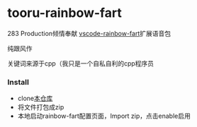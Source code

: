 # tooru-rainbow-fart
283 Production倾情奉献 [vscode-rainbow-fart](https://github.com/SaekiRaku/vscode-rainbow-fart)扩展语音包

纯跟风作

关键词来源于cpp（我只是一个自私自利的cpp程序员

### Install
- clone[本仓库](https://github.com/MakinoharaShouko/tooru-rainbow-fart)
- 将文件打包成zip
- 本地启动rainbow-fart配置页面，Import zip，点击enable启用
